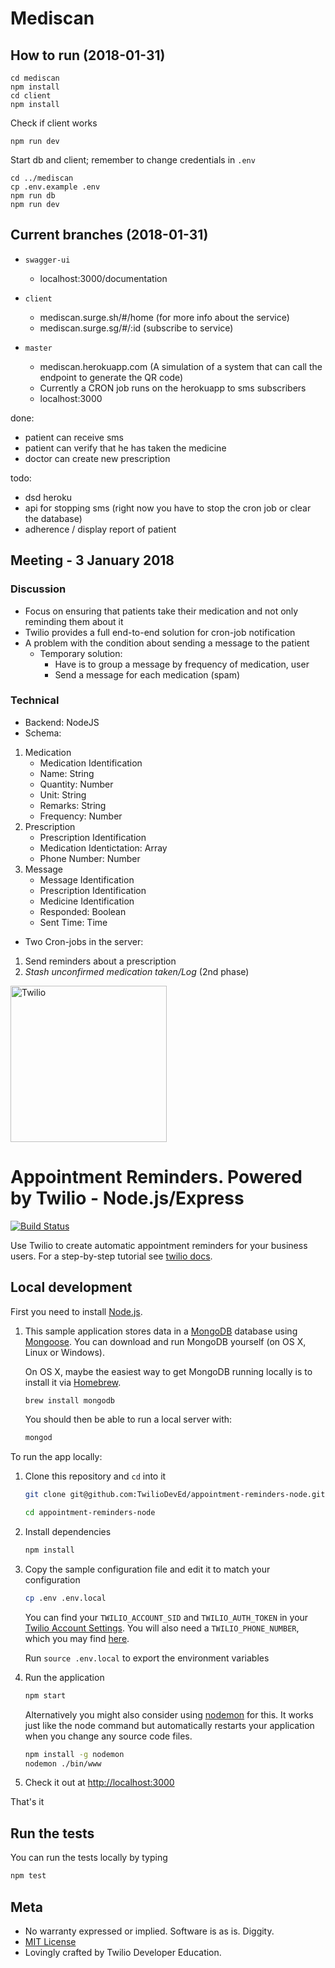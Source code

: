 # Mediscan

##  How to run (2018-01-31)
```
cd mediscan
npm install
cd client
npm install 
```

Check if client works

`npm run dev`

Start db and client; remember to change credentials in `.env`
``` 
cd ../mediscan
cp .env.example .env
npm run db 
npm run dev 
``` 

## Current branches (2018-01-31)

- `swagger-ui`

    - localhost:3000/documentation 
    
- `client`

    - mediscan.surge.sh/#/home (for more info about the service)
    - mediscan.surge.sg/#/:id (subscribe to service)
        
- `master`

    - mediscan.herokuapp.com (A simulation of a system that can call the endpoint to generate the QR code)
    - Currently a CRON job runs on the herokuapp to sms subscribers
    - localhost:3000 
        
done:

- patient can receive sms
- patient can verify that he has taken the medicine
- doctor can create new prescription 
    
todo: 

- dsd heroku
- api for stopping sms (right now you have to stop the cron job or clear the database)
- adherence / display report of patient

## Meeting - 3 January 2018

### Discussion
- Focus on ensuring that patients take their medication and not only reminding them about it
- Twilio provides a full end-to-end solution for cron-job notification
- A problem with the condition about sending a message to the patient
    - Temporary solution:
        * Have is to group a message by frequency of medication, user
        * Send a message for each medication (spam)
### Technical
- Backend: NodeJS
- Schema:
1. Medication
    * Medication Identification
    * Name: String
    * Quantity: Number
    * Unit: String
    * Remarks: String
    * Frequency: Number
2. Prescription
    * Prescription Identification
    * Medication Identictation: Array
    * Phone Number: Number
3. Message
    * Message Identification
    * Prescription Identification
    * Medicine Identification
    * Responded: Boolean
    * Sent Time: Time

- Two Cron-jobs in the server:
1. Send reminders about a prescription
2. *Stash unconfirmed medication taken/Log* (2nd phase)


<a href="https://www.twilio.com">
  <img src="https://static0.twilio.com/marketing/bundles/marketing/img/logos/wordmark-red.svg" alt="Twilio" width="250" />
</a>

# Appointment Reminders. Powered by Twilio - Node.js/Express

[![Build
Status](https://travis-ci.org/TwilioDevEd/appointment-reminders-node.svg?branch=master)](https://travis-ci.org/TwilioDevEd/appointment-reminders-node)


Use Twilio to create automatic appointment reminders for your business users. For a step-by-step tutorial see [twilio docs](https://www.twilio.com/docs/tutorials/walkthrough/appointment-reminders/node/express).


## Local development

First you need to install [Node.js](http://nodejs.org/).

1. This sample application stores data in a [MongoDB](https://www.mongodb.org/) database using [Mongoose](http://mongoosejs.com/). You can download and run MongoDB yourself (on OS X, Linux or Windows).

   On OS X, maybe the easiest way to get MongoDB running locally is to install it via [Homebrew](http://brew.sh/).

   ```bash
   brew install mongodb
   ```
   You should then be able to run a local server with:

   ```bash
   mongod
   ```

To run the app locally:

1. Clone this repository and `cd` into it

   ```bash
   git clone git@github.com:TwilioDevEd/appointment-reminders-node.git

   cd appointment-reminders-node
   ```

1. Install dependencies

    ```bash
    npm install
    ```

1. Copy the sample configuration file and edit it to match your configuration

   ```bash
   cp .env .env.local
   ```
   You can find your `TWILIO_ACCOUNT_SID` and `TWILIO_AUTH_TOKEN` in your
   [Twilio Account Settings](https://www.twilio.com/console).
   You will also need a `TWILIO_PHONE_NUMBER`, which you may find [here](https://www.twilio.com/console/phone-numbers/incoming).

   Run `source .env.local` to export the environment variables

1. Run the application

    ```bash
    npm start
    ```
    Alternatively you might also consider using [nodemon](https://github.com/remy/nodemon) for this. It works just like
    the node command but automatically restarts your application when you change any source code files.

    ```bash
    npm install -g nodemon
    nodemon ./bin/www
    ```

1. Check it out at [http://localhost:3000](http://localhost:3000)

That's it

## Run the tests

You can run the tests locally by typing

```bash
npm test
```

## Meta

* No warranty expressed or implied. Software is as is. Diggity.
* [MIT License](http://www.opensource.org/licenses/mit-license.html)
* Lovingly crafted by Twilio Developer Education.
